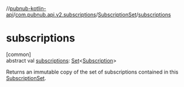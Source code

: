 //[pubnub-kotlin-api](../../../index.md)/[com.pubnub.api.v2.subscriptions](../index.md)/[SubscriptionSet](index.md)/[subscriptions](subscriptions.md)

# subscriptions

[common]\
abstract val [subscriptions](subscriptions.md): [Set](https://kotlinlang.org/api/latest/jvm/stdlib/kotlin-stdlib/kotlin.collections/-set/index.html)&lt;[Subscription](../-subscription/index.md)&gt;

Returns an immutable copy of the set of subscriptions contained in this [SubscriptionSet](index.md).
